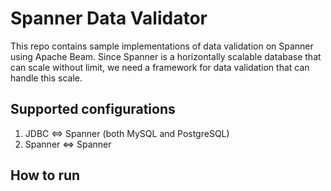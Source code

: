 # Spanner Data Validator

This repo contains sample implementations of data validation on Spanner using Apache Beam. Since Spanner is a horizontally scalable database that can scale without limit, we need a framework for data validation that can handle this scale.

## Supported configurations

1. JDBC <=> Spanner (both MySQL and PostgreSQL)
2. Spanner <=> Spanner

## How to run